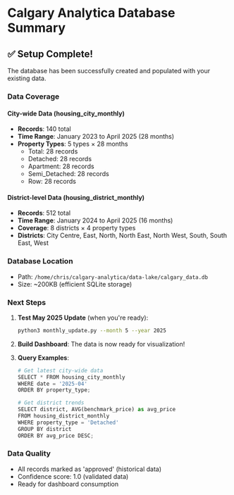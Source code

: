# Calgary Analytica Database Summary

## ✅ Setup Complete!

The database has been successfully created and populated with your existing data.

### Data Coverage

#### City-wide Data (housing_city_monthly)
- **Records**: 140 total
- **Time Range**: January 2023 to April 2025 (28 months)
- **Property Types**: 5 types × 28 months
  - Total: 28 records
  - Detached: 28 records
  - Apartment: 28 records
  - Semi_Detached: 28 records
  - Row: 28 records

#### District-level Data (housing_district_monthly)
- **Records**: 512 total
- **Time Range**: January 2024 to April 2025 (16 months)
- **Coverage**: 8 districts × 4 property types
- **Districts**: City Centre, East, North, North East, North West, South, South East, West

### Database Location
- Path: `/home/chris/calgary-analytica/data-lake/calgary_data.db`
- Size: ~200KB (efficient SQLite storage)

### Next Steps

1. **Test May 2025 Update** (when you're ready):
   ```bash
   python3 monthly_update.py --month 5 --year 2025
   ```

2. **Build Dashboard**: The data is now ready for visualization!

3. **Query Examples**:
   ```python
   # Get latest city-wide data
   SELECT * FROM housing_city_monthly 
   WHERE date = '2025-04' 
   ORDER BY property_type;
   
   # Get district trends
   SELECT district, AVG(benchmark_price) as avg_price
   FROM housing_district_monthly
   WHERE property_type = 'Detached'
   GROUP BY district
   ORDER BY avg_price DESC;
   ```

### Data Quality
- All records marked as 'approved' (historical data)
- Confidence score: 1.0 (validated data)
- Ready for dashboard consumption